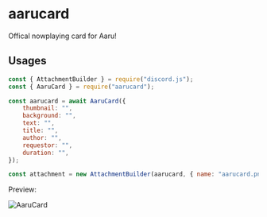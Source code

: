 # aarucard

Offical nowplaying card for Aaru!

## Usages

```js
const { AttachmentBuilder } = require("discord.js");
const { AaruCard } = require("aarucard");

const aarucard = await AaruCard({
    thumbnail: "",
    background: "",
    text: "",
    title: "",
    author: "",
    requestor: "",
    duration: "",
});

const attachment = new AttachmentBuilder(aarucard, { name: "aarucard.png" });
```

Preview:

![AaruCard]()
